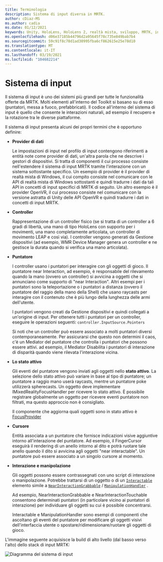 ```yaml
---
title: Terminologia
description: Sistema di input diversa in MRTK.
author: cDiaz-MS
ms.author: cadia
ms.date: 01/12/2021
keywords: Unity, HoloLens, HoloLens 2, realtà mista, sviluppo, MRTK, input,
ms.openlocfilehash: d06e37185b44796d2a95645f78c735e849bab7b4
ms.sourcegitcommit: 59c91f8c70d1ad30995fba6cf862615e25e78d10
ms.translationtype: MT
ms.contentlocale: it-IT
ms.lasthandoff: 03/19/2021
ms.locfileid: "104682214"
---
```

# <a name="input-system"></a>Sistema di input

Il sistema di input è uno dei sistemi più grandi per tutte le funzionalità offerte da MRTK.
Molti elementi all'interno del Toolkit si basano su di esso (puntatori, messa a fuoco, prefabbricati). Il codice all'interno del sistema di input è quello che consente le interazioni naturali, ad esempio il recupero e la rotazione tra le diverse piattaforme.

Il sistema di input presenta alcuni dei propri termini che è opportuno definire:

- **Provider di dati**

    Le impostazioni di input nel profilo di input contengono riferimenti a entità note come provider di dati, un'altra parola che ne descrive i gestori di dispositivi. Si tratta di componenti il cui processo consiste nell'estendere il sistema di input MRTK tramite l'interazione con un sistema sottostante specifico. Un esempio di provider è il provider di realtà mista di Windows, il cui compito consiste nel comunicare con le API di realtà mista di Windows sottostanti e quindi tradurre i dati da tali API in concetti di input specifici di MRTK di seguito. Un altro esempio è il provider OpenVR, il cui processo consiste nel comunicare con la versione astratta di Unity delle API OpenVR e quindi tradurre i dati in concetti di input MRTK.

- **Controller**

    Rappresentazione di un controller fisico (se si tratta di un controller a 6 gradi di libertà, una mano di tipo HoloLens con supporto per i movimenti, una mano completamente articolata, un controller di movimento LEAP e così via). I controller vengono generati da Gestione dispositivi (ad esempio, WMR Device Manager genera un controller e ne gestisce la durata quando si verifica una mano articolata).

- **Puntatore**

    I controller usano i puntatori per interagire con gli oggetti di gioco. Il puntatore near Interaction, ad esempio, è responsabile del rilevamento quando la mano (ovvero un controller) si avvicina a oggetti che si annunciano come supporto di "near Interaction". Altri esempi per i puntatori sono la teleportazione o i puntatori a distanza (ovvero il puntatore del raggio della mano della Shell) che usano raycasts per interagire con il contenuto che è più lungo della lunghezza delle armi dell'utente.

    I puntatori vengono creati da Gestione dispositivi e quindi collegati a un'origine di input. Per ottenere tutti i puntatori per un controller, eseguire le operazioni seguenti: `controller.InputSource.Pointers`

    Si noti che un controller può essere associato a molti puntatori diversi contemporaneamente. Per assicurarsi che questo non determini il caos, c'è un Mediator del puntatore che controlla i puntatori che possono essere attivi. ad esempio, il Mediator Disabilita i puntatori di interazione di disparità quando viene rilevata l'interazione vicina.

- **Lo stato attivo**

    Gli eventi del puntatore vengono inviati agli oggetti nello **stato attivo**. La selezione dello stato attivo può variare in base al tipo di puntatore; un puntatore a raggio mano userà raycasts, mentre un puntatore poke utilizzerà spherecasts. Un oggetto deve implementare IMixedRealityFocusHandler per ricevere lo stato attivo. È possibile registrare globalmente un oggetto per ricevere eventi puntatore non filtrati, ma questo approccio non è consigliato.

    Il componente che aggiorna quali oggetti sono in stato attivo è [FocusProvider](xref:Microsoft.MixedReality.Toolkit.Input.FocusProvider)

- **Cursore**

    Entità associata a un puntatore che fornisce indicazioni visive aggiuntive intorno all'interazione del puntatore. Ad esempio, il FingerCursor eseguirà il rendering di un anello intorno al dito e potrà ruotare tale anello quando il dito si avvicina agli oggetti "near interactable". Un puntatore può essere associato a un singolo cursore al momento.

- **Interazione e manipolazione**

    Gli oggetti possono essere contrassegnati con uno script di interazione o manipolazione. Potrebbe trattarsi di un oggetto o di un [`Interactable`](xref:Microsoft.MixedReality.Toolkit.UI.Interactable) elemento simile a [`NearInteractionGrabbable`](xref:Microsoft.MixedReality.Toolkit.Input.NearInteractionGrabbable) / [`ManipulationHandler`](xref:Microsoft.MixedReality.Toolkit.UI.ManipulationHandler) .

    Ad esempio, NearInteractionGrabbable e NearInteractionTouchable consentono determinati puntatori (in particolare vicino ai puntatori di interazione) per individuare gli oggetti su cui è possibile concentrarsi.

    Interactable e ManipulationHandler sono esempi di componenti che ascoltano gli eventi del puntatore per modificare gli oggetti visivi dell'interfaccia utente o spostare/ridimensionare/ruotare gli oggetti di gioco.

L'immagine seguente acquisisce la build di alto livello (dal basso verso l'alto) dello stack di input MRTK:

![Diagramma del sistema di input](../features/images/input/MRTK_InputSystem.png)
